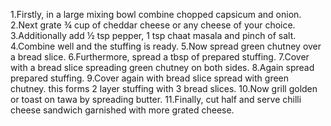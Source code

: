1.Firstly, in a large mixing bowl combine chopped capsicum and onion.
2.Next grate ¾ cup of cheddar cheese or any cheese of your choice.
3.Additionally add ½ tsp pepper, 1 tsp chaat masala and pinch of salt.
4.Combine well and the stuffing is ready.
5.Now spread green chutney over a bread slice.
6.Furthermore, spread a tbsp of prepared stuffing.
7.Cover with a bread slice spreading green chutney on both sides.
8.Again spread prepared stuffing.
9.Cover again with bread slice spread with green chutney. this forms 2 layer stuffing with 3 bread slices.
10.Now grill golden or toast on tawa by spreading butter.
11.Finally, cut half and serve chilli cheese sandwich garnished with more grated cheese.